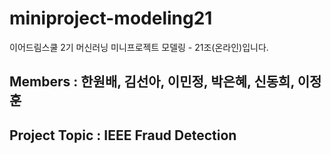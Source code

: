 # miniproject-modeling21
이어드림스쿨 2기 머신러닝 미니프로젝트 모델링 - 21조(온라인)입니다. 

## Members : 한원배, 김선아, 이민정, 박은혜, 신동희, 이정훈

## Project Topic : IEEE Fraud Detection
